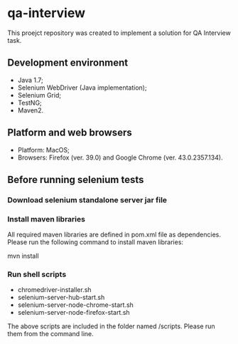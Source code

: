 # qa-interview
This proejct repository was created to implement a solution for QA Interview task.

## Development environment
* Java 1.7;
* Selenium WebDriver (Java implementation);
* Selenium Grid;
* TestNG;
* Maven2.

## Platform and web browsers
* Platform: MacOS;
* Browsers: Firefox (ver. 39.0) and Google Chrome (ver. 43.0.2357.134).

## Before running selenium tests
### Download selenium standalone server jar file
### Install maven libraries
All required maven libraries are defined in pom.xml file as dependencies.
Please run the following command to install maven libraries:

mvn install

### Run shell scripts
* chromedriver-installer.sh
* selenium-server-hub-start.sh
* selenium-server-node-chrome-start.sh
* selenium-server-node-firefox-start.sh

The above scripts are included in the folder named /scripts.
Please run them from the command line.

